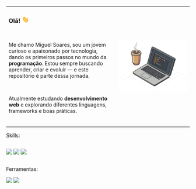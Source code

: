 
<table>
  <tr>
    <td align="left" valign="top" width="60%">
      <h3>Olá! <img width="20px" src="assets/to_readme/Hi.gif"></h3>
      <br>
      <p>
        Me chamo Miguel Soares, sou um jovem curioso e apaixonado por tecnologia, dando os primeiros passos no mundo da <strong>programação</strong>.
        Estou sempre buscando aprender, criar e evoluir — e este repositório é parte dessa jornada.
      </p>
      <br>
      <p>
        Atualmente estudando <strong>desenvolvimento web</strong> e explorando diferentes linguagens, frameworks e boas práticas.
      </p>
      <br>
    </td>
    <td align="center" valign="middle" width="40%">
      <img src="assets/to_readme/msdevgithubicon.png" alt="Notebook com café" width="350px"/>
    </td>
  </tr>
</table>

Skills: <br>

<div style="display: inline-block">

  <img src="https://img.shields.io/badge/HTML5-E34F26?style=for-the-badge&logo=html5&logoColor=white"> <img src="https://img.shields.io/badge/CSS3-1572B6?style=for-the-badge&logo=css3&logoColor=white"> <img src="https://img.shields.io/badge/JavaScript-F7DF1E?style=for-the-badge&logo=javascript&logoColor=black">

</div>

Ferramentas: <br>

<div>
  <img src="https://img.shields.io/badge/Brave-FF1B2D?style=for-the-badge&logo=Brave&logoColor=white"> <img src="https://img.shields.io/badge/Visual%20Studio%20Code-0078d7.svg?style=for-the-badge&logo=visual-studio-code&logoColor=white"> 
</div>

</div>
